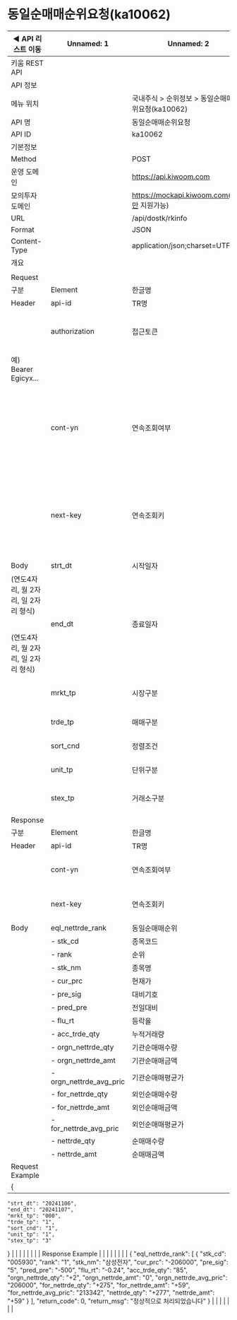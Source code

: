 # 동일순매매순위요청(ka10062)

| ◀ API 리스트 이동 | Unnamed: 1 | Unnamed: 2 | Unnamed: 3 | Unnamed: 4 | Unnamed: 5 | Unnamed: 6 |
| --- | --- | --- | --- | --- | --- | --- |
| 키움 REST API |  |  |  |  |  |  |
| API 정보 |  |  |  |  |  |  |
| 메뉴 위치 |  | 국내주식 > 순위정보 > 동일순매매순위요청(ka10062) |  |  |  |  |
| API 명 |  | 동일순매매순위요청 |  |  |  |  |
| API ID |  | ka10062 |  |  |  |  |
| 기본정보 |  |  |  |  |  |  |
| Method |  | POST |  |  |  |  |
| 운영 도메인 |  | https://api.kiwoom.com |  |  |  |  |
| 모의투자 도메인 |  | https://mockapi.kiwoom.com(KRX만 지원가능) |  |  |  |  |
| URL |  | /api/dostk/rkinfo |  |  |  |  |
| Format |  | JSON |  |  |  |  |
| Content-Type |  | application/json;charset=UTF-8 |  |  |  |  |
| 개요 |  |  |  |  |  |  |
|  |  |  |  |  |  |  |
| Request |  |  |  |  |  |  |
| 구분 | Element | 한글명 | Type | Required | Length | Description |
| Header | api-id | TR명 | String | Y | 10 |  |
|  | authorization | 접근토큰 | String | Y | 1000 | 토큰 지정시 토큰타입("Bearer") 붙혀서 호출 
 예) Bearer Egicyx... |
|  | cont-yn | 연속조회여부 | String | N | 1 | 응답 Header의 연속조회여부값이 Y일 경우 다음데이터 요청시 응답 Header의 cont-yn값 세팅 |
|  | next-key | 연속조회키 | String | N | 50 | 응답 Header의 연속조회여부값이 Y일 경우 다음데이터 요청시 응답 Header의 next-key값 세팅 |
| Body | strt_dt | 시작일자 | String | Y | 8 | YYYYMMDD
(연도4자리, 월 2자리, 일 2자리 형식) |
|  | end_dt | 종료일자 | String | N | 8 | YYYYMMDD
(연도4자리, 월 2자리, 일 2자리 형식) |
|  | mrkt_tp | 시장구분 | String | Y | 3 | 000:전체, 001: 코스피, 101:코스닥 |
|  | trde_tp | 매매구분 | String | Y | 1 | 1:순매수, 2:순매도 |
|  | sort_cnd | 정렬조건 | String | Y | 1 | 1:수량, 2:금액 |
|  | unit_tp | 단위구분 | String | Y | 1 | 1:단주, 1000:천주 |
|  | stex_tp | 거래소구분 | String | Y | 1 | 1:KRX, 2:NXT 3.통합 |
| Response |  |  |  |  |  |  |
| 구분 | Element | 한글명 | Type | Required | Length | Description |
| Header | api-id | TR명 | String | Y | 10 |  |
|  | cont-yn | 연속조회여부 | String | N | 1 | 다음 데이터가 있을시 Y값 전달 |
|  | next-key | 연속조회키 | String | N | 50 | 다음 데이터가 있을시 다음 키값 전달 |
| Body | eql_nettrde_rank | 동일순매매순위 | LIST | N |  |  |
|  | - stk_cd | 종목코드 | String | N | 20 |  |
|  | - rank | 순위 | String | N | 20 |  |
|  | - stk_nm | 종목명 | String | N | 40 |  |
|  | - cur_prc | 현재가 | String | N | 20 |  |
|  | - pre_sig | 대비기호 | String | N | 20 |  |
|  | - pred_pre | 전일대비 | String | N | 20 |  |
|  | - flu_rt | 등락율 | String | N | 20 |  |
|  | - acc_trde_qty | 누적거래량 | String | N | 20 |  |
|  | - orgn_nettrde_qty | 기관순매매수량 | String | N | 20 |  |
|  | - orgn_nettrde_amt | 기관순매매금액 | String | N | 20 |  |
|  | - orgn_nettrde_avg_pric | 기관순매매평균가 | String | N | 20 |  |
|  | - for_nettrde_qty | 외인순매매수량 | String | N | 20 |  |
|  | - for_nettrde_amt | 외인순매매금액 | String | N | 20 |  |
|  | - for_nettrde_avg_pric | 외인순매매평균가 | String | N | 20 |  |
|  | - nettrde_qty | 순매매수량 | String | N | 20 |  |
|  | - nettrde_amt | 순매매금액 | String | N | 20 |  |
| Request Example |  |  |  |  |  |  |
| {
    "strt_dt": "20241106",
    "end_dt": "20241107",
    "mrkt_tp": "000",
    "trde_tp": "1",
    "sort_cnd": "1",
    "unit_tp": "1",
    "stex_tp": "3"
} |  |  |  |  |  |  |
| Response Example |  |  |  |  |  |  |
| {
    "eql_nettrde_rank": [
        {
            "stk_cd": "005930",
            "rank": "1",
            "stk_nm": "삼성전자",
            "cur_prc": "-206000",
            "pre_sig": "5",
            "pred_pre": "-500",
            "flu_rt": "-0.24",
            "acc_trde_qty": "85",
            "orgn_nettrde_qty": "+2",
            "orgn_nettrde_amt": "0",
            "orgn_nettrde_avg_pric": "206000",
            "for_nettrde_qty": "+275",
            "for_nettrde_amt": "+59",
            "for_nettrde_avg_pric": "213342",
            "nettrde_qty": "+277",
            "nettrde_amt": "+59"
        }
    ],
    "return_code": 0,
    "return_msg": "정상적으로 처리되었습니다"
} |  |  |  |  |  |  |
